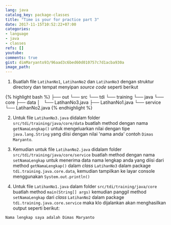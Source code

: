 ```yaml
---
lang: java
catalog_key: package-classes
title: "Time is your for practice part 3"
date: 2017-11-15T10:52:22+07:00
categories:
- language
- java
- classes
refs: []
youtube: 
comments: true
gist: dimMaryanto93/96aad3c6bed60d010757c7d1acba930a
image_path: 
---
```


1. Buatlah file `LatihanNo1`, `LatihanNo2` dan `LatihanNo3` dengan struktur directory dan tempat menyipan _source code_ seperti berikut

<!--more-->

{% highlight bash %}
├── out
└── src
    └── tdi
        └── training
            └── java
                └── core
                    ├── data
                    │   └── LatihanNo3.java
                    ├── LatihanNo1.java
                    └── service
                        └── LatihanNo2.java
{% endhighlight %}

2. Untuk file `LatihanNo3.java` didalam folder `src/tdi/training/java/core/data` buatlah method dengan nama `getNamaLengkap()` untuk mengeluarkan nilai dengan tipe `java.lang.String` yang diisi dengan nilai 'nama anda' contoh `Dimas Maryanto`.

3. Kemudian untuk file `LatihanNo2.java` didalam folder `src/tdi/training/java/core/service` buatlah method dengan nama `setNamaLengkap` untuk menerima data nama lengkap anda yang diisi dari method `getNamaLengkap()` dalam _class_ `LatihanNo3` dalam package `tdi.training.java.core.data`, kemudian tampilkan ke layar console menggunakan `System.out.println()`

4. Untuk file `LatihanNo1.java` dalam folder `src/tdi/training/java/core` buatlah method `main(String[] args)` kemudian panggil method `setNamaLengkap` dari _class_ `LatihanNo2` dalam package `tdi.training.java.core.service` maka klo dijalankan akan menghasilkan output seperti berikut:
```sh
Nama lengkap saya adalah Dimas Maryanto
```
